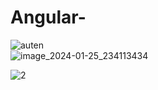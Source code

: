 # Angular-

![auten](https://github.com/eyatab/Angular-/assets/79045818/c9c3c525-d7a9-4c7b-878d-90e423078d6e)   
![image_2024-01-25_234113434](https://github.com/eyatab/Angular-/assets/79045818/187f2df5-661b-4878-adc4-ea1a5f7f2784)  

![2](https://github.com/eyatab/Angular-/assets/79045818/ec54f357-8752-49c6-8f38-546e041b3141)   


  
